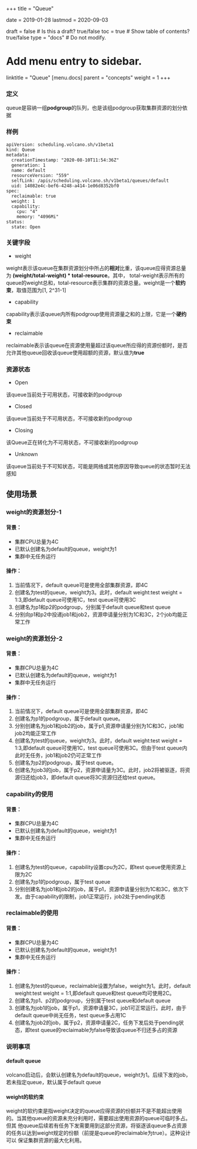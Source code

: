+++
title =  "Queue"


date = 2019-01-28
lastmod = 2020-09-03

draft = false  # Is this a draft? true/false
toc = true  # Show table of contents? true/false
type = "docs"  # Do not modify.

# Add menu entry to sidebar.
linktitle = "Queue"
[menu.docs]
  parent = "concepts"
  weight = 1
+++

### 定义
queue是容纳一组**podgroup**的队列，也是该组podgroup获取集群资源的划分依据

### 样例
```shell
apiVersion: scheduling.volcano.sh/v1beta1
kind: Queue
metadata:
  creationTimestamp: "2020-08-10T11:54:36Z"
  generation: 1
  name: default
  resourceVersion: "559"
  selfLink: /apis/scheduling.volcano.sh/v1beta1/queues/default
  uid: 14082e4c-bef6-4248-a414-1e06d8352bf0
spec:
  reclaimable: true
  weight: 1
  capability:
    cpu: "4"
    memory: "4096Mi"
status:
  state: Open
```

### 关键字段
* weight

weight表示该queue在集群资源划分中所占的**相对**比重，该queue应得资源总量为 **(weight/total-weight) * total-resource**。其中，
total-weight表示所有的queue的weight总和，total-resource表示集群的资源总量。weight是一个**软约束**，取值范围为[1, 2^31-1]

* capability

capability表示该queue内所有podgroup使用资源量之和的上限，它是一个**硬约束**

* reclaimable

reclaimable表示该queue在资源使用量超过该queue所应得的资源份额时，是否允许其他queue回收该queue使用超额的资源，默认值为**true**

### 资源状态
* Open

该queue当前处于可用状态，可接收新的podgroup

* Closed

该queue当前处于不可用状态，不可接收新的podgroup

* Closing

该Queue正在转化为不可用状态，不可接收新的podgroup

* Unknown

该queue当前处于不可知状态，可能是网络或其他原因导致queue的状态暂时无法感知

## 使用场景
###  weight的资源划分-1

#### 背景：        
* 集群CPU总量为4C          
* 已默认创建名为default的queue，weight为1       
*  集群中无任务运行

#### 操作：           
1. 当前情况下，default queue可是使用全部集群资源，即4C       
2. 创建名为test的queue，weight为3。此时，default weight:test weight = 1:3,即default queue可使用1C，test queue可使用3C      
3. 创建名为p1和p2的podgroup，分别属于default queue和test queue         
4. 分别向p1和p2中投递job1和job2，资源申请量分别为1C和3C，2个job均能正常工作

###  weight的资源划分-2

#### 背景：         
*  集群CPU总量为4C         
*  已默认创建名为default的queue，weight为1       
*  集群中无任务运行

#### 操作：           
1. 当前情况下，default queue可是使用全部集群资源，即4C           
2. 创建名为p1的podgroup，属于default queue。      
3. 分别创建名为job1和job2的job，属于p1,资源申请量分别为1C和3C，job1和job2均能正常工作            
4. 创建名为test的queue，weight为3。此时，default weight:test weight = 1:3,即default queue可使用1C，test queue可使用3C。但由于test 
queue内此时无任务，job1和job2仍可正常工作          
5. 创建名为p2的podgroup，属于test queue。       
6. 创建名为job3的job，属于p2，资源申请量为3C。此时，job2将被驱逐，将资源归还给job3，即default queue将3C资源归还给test queue。

###  capability的使用

#### 背景：       
*  集群CPU总量为4C        
*  已默认创建名为default的queue，weight为1       
*  集群中无任务运行

#### 操作：      
1. 创建名为test的queue，capability设置cpu为2C，即test queue使用资源上限为2C       
2. 创建名为p1的podgroup，属于test queue       
3. 分别创建名为job1和job2的job，属于p1，资源申请量分别为1C和3C，依次下发。由于capability的限制，job1正常运行，job2处于pending状态

###  reclaimable的使用

#### 背景：        
*  集群CPU总量为4C           
*  已默认创建名为default的queue，weight为1     
*  集群中无任务运行

#### 操作：    
1. 创建名为test的queue，reclaimable设置为false，weight为1。此时，default weight:test weight = 1:1,即default queue和test queue均可使用2C。     
2. 创建名为p1、p2的podgroup，分别属于test queue和default queue       
3. 创建名为job1的job，属于p1，资源申请量3C，job1可正常运行。此时，由于default queue中尚无任务，test queue多占用1C           
4. 创建名为job2的job，属于p2，资源申请量2C，任务下发后处于pending状态，即test queue的reclaimable为false导致该queue不归还多占的资源

### 说明事项
#### default queue
volcano启动后，会默认创建名为default的queue，weight为1。后续下发的job，若未指定queue，默认属于default queue
#### weight的软约束
weight的软约束是指weight决定的queue应得资源的份额并不是不能超出使用的。当其他queue的资源未充分利用时，需要超出使用资源的queue可临时多占。但其
他queue后续若有任务下发需要用到这部分资源，将驱逐该queue多占资源的任务以达到weight规定的份额（前提是queue的reclaimable为true）。这种设计可以
保证集群资源的最大化利用。